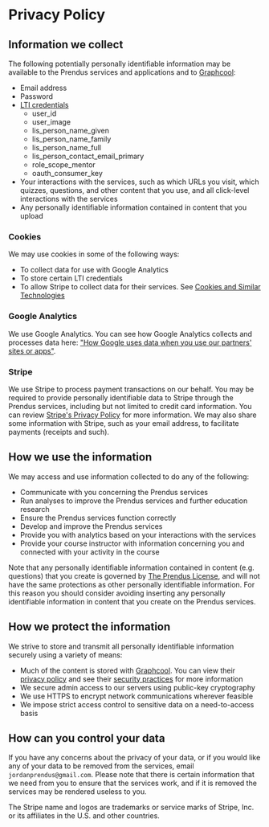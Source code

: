# Privacy Policy

## Information we collect

The following potentially personally identifiable information may be available to the Prendus services and applications and to [Graphcool](https://www.graph.cool/):

* Email address
* Password
* [LTI credentials](https://www.imsglobal.org/specs/ltiv1p1p1/implementation-guide#toc-3)
  * user_id
  * user_image
  * lis_person_name_given
  * lis_person_name_family
  * lis_person_name_full
  * lis_person_contact_email_primary
  * role_scope_mentor
  * oauth_consumer_key
* Your interactions with the services, such as which URLs you visit, which quizzes, questions, and other content that you use, and all click-level interactions with the services
* Any personally identifiable information contained in content that you upload

### Cookies

We may use cookies in some of the following ways:

* To collect data for use with Google Analytics
* To store certain LTI credentials
* To allow Stripe to collect data for their services. See [Cookies and Similar Technologies](https://stripe.com/cookies-policy/legal)

### Google Analytics

We use Google Analytics. You can see how Google Analytics collects and processes data here: ["How Google uses data when you use our partners' sites or apps"](https://www.google.com/policies/privacy/partners/).

### Stripe

We use Stripe to process payment transactions on our behalf. You may be required to provide personally identifiable data to Stripe through the Prendus services, including but not limited to credit card information. You can review [Stripe's Privacy Policy](https://stripe.com/us/privacy/) for more information. We may also share some information with Stripe, such as your email address, to facilitate payments (receipts and such).

## How we use the information

We may access and use information collected to do any of the following:

* Communicate with you concerning the Prendus services
* Run analyses to improve the Prendus services and further education research
* Ensure the Prendus services function correctly
* Develop and improve the Prendus services
* Provide you with analytics based on your interactions with the services
* Provide your course instructor with information concerning you and connected with your activity in the course

Note that any personally identifiable information contained in content (e.g. questions) that you create is governed by [The Prendus License](https://github.com/Prendus/content/blob/master/the-prendus-license.md), and will not have the same protections as other personally identifiable information. For this reason you should consider avoiding inserting any personally identifiable information in content that you create on the Prendus services.

## How we protect the information

We strive to store and transmit all personally identifiable information securely using a variety of means:

* Much of the content is stored with [Graphcool](https://www.graph.cool/). You can view their [privacy policy](https://github.com/graphcool/content/blob/master/static/legal/terms.md#privacy-policy) and see their [security practices](https://github.com/graphcool/content/blob/master/static/legal/terms.md#security) for more information
* We secure admin access to our servers using public-key cryptography
* We use HTTPS to encrypt network communications wherever feasible
* We impose strict access control to sensitive data on a need-to-access basis

## How can you control your data

If you have any concerns about the privacy of your data, or if you would like any of your data to be removed from the services, email `jordanprendus@gmail.com`. Please note that there is certain information that we need from you to ensure that the services work, and if it is removed the services may be rendered useless to you.

The Stripe name and logos are trademarks or service marks of Stripe, Inc. or its affiliates in the U.S. and other countries.
